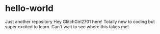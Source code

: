 # hello-world
Just another repository
Hey GlitchGirl2701 here! Totally new to coding but super excited to learn. Can't wait to see where this takes me!
